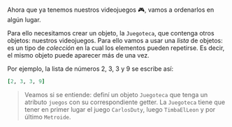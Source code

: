 Ahora que ya tenemos nuestros videojuegos :video_game:, vamos a ordenarlos en algún lugar. 

Para ello necesitamos crear un objeto, la `Juegoteca`, que contenga otros objetos: nuestros videojuegos. Para ello vamos a usar una _lista_ de objetos: es un tipo de _colección_ en la cual los elementos pueden repetirse. Es decir, el mismo objeto puede aparecer más de una vez.

Por ejemplo, la lista de números 2, 3, 3 y 9 se escribe así:

```ruby
[2, 3, 3, 9]
```

> Veamos si se entiende: definí un objeto `Juegoteca` que tenga un atributo `juegos` con su correspondiente getter. La `Juegoteca` tiene que tener en primer lugar el juego `CarlosDuty`, luego `TimbaElLeon` y por último `Metroide`.